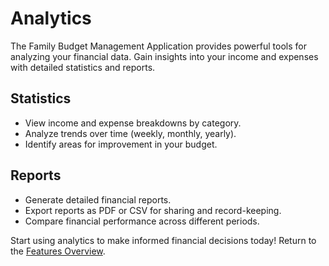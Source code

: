 # Analytics

The Family Budget Management Application provides powerful tools for analyzing your financial data. Gain insights into your income and expenses with detailed statistics and reports.

## Statistics

- View income and expense breakdowns by category.
- Analyze trends over time (weekly, monthly, yearly).
- Identify areas for improvement in your budget.

## Reports

- Generate detailed financial reports.
- Export reports as PDF or CSV for sharing and record-keeping.
- Compare financial performance across different periods.

Start using analytics to make informed financial decisions today! Return to the [Features Overview](features/overview.md).
